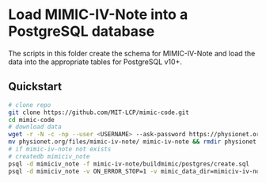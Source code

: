 # Load MIMIC-IV-Note into a PostgreSQL database

The scripts in this folder create the schema for MIMIC-IV-Note and load the data into the appropriate tables for PostgreSQL v10+.

## Quickstart

```sh
# clone repo
git clone https://github.com/MIT-LCP/mimic-code.git
cd mimic-code
# download data
wget -r -N -c -np --user <USERNAME> --ask-password https://physionet.org/files/mimic-iv-note/2.2/
mv physionet.org/files/mimic-iv-note/ mimic-iv-note && rmdir physionet.org/files && rm physionet.org/robots.txt && rmdir physionet.org
# if mimic-iv-note not exists
# createdb mimiciv_note
psql -d mimiciv_note -f mimic-iv-note/buildmimic/postgres/create.sql
psql -d mimiciv_note -v ON_ERROR_STOP=1 -v mimic_data_dir=mimiciv-iv-note/2.2/note -f mimic-iv-note/buildmimic/postgres/load_gz.sql
```
